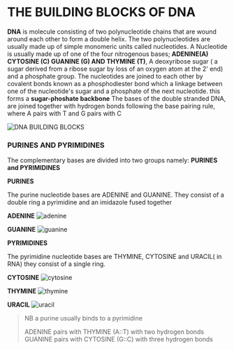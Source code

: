 # THE BUILDING BLOCKS OF DNA
**DNA** is molecule consisting of two polynucleotide chains that are wound around each other to form a double helix. The two polynucleotides are usually made up of simple monomeric units called nucleotides.
A Nucleotide is usually made up of one of the four nitrogenous bases; **ADENINE(A) CYTOSINE (C) GUANINE (G) AND THYMINE (T)**, A deoxyribose sugar ( a sugar derived from a ribose sugar by loss of an oxygen atom at the 2' end) and a phosphate group.
The nucleotides are joined to each other by covalent bonds known as a phosphodiester bond which a linkage between one of the nucleotide's sugar and a phosphate of the next nucleotide. this forms a  **sugar-phoshate backbone**
The bases of the double stranded DNA, are joined together with hydrogen bonds following the base pairing rule, where A pairs with T and G pairs with C


![DNA BUILDING BLOCKS](https://ib.bioninja.com.au/_Media/double-stranded-dna_med.jpeg)



### PURINES AND PYRIMIDINES
The complementary bases are divided into two groups namely: **PURINES and PYRIMIDINES**

**PURINES**

The purine nucleotide bases are ADENINE and GUANINE. They consist of a double ring a pyrimidine and an imidazole fused together

   **ADENINE**
![adenine](https://www.albert.io/blog/wp-content/uploads/2016/10/Adenine.svg-273x300.png)
  
   **GUANINE**
![guanine](https://www.albert.io/blog/wp-content/uploads/2016/10/1280px-Guanin.svg-300x224.png) 



**PYRIMIDINES**


The pyrimidine nucleotide bases are THYMINE, CYTOSINE and URACIL( in RNA) they consist of a single ring.

**CYTOSINE**
![cytosine](https://www.albert.io/blog/wp-content/uploads/2016/10/Cytosine_chemical_structure-224x300.png)

**THYMINE**
![thymine](https://www.albert.io/blog/wp-content/uploads/2016/10/974px-Thymine_skeletal.svg-285x300.png)

**URACIL**
![uracil](https://www.albert.io/blog/wp-content/uploads/2016/10/745px-Uracil.svg-218x300.png)



> NB a purine usually binds to a pyrimidine
> 
> ADENINE pairs with THYMINE (A::T) with two hydrogen bonds
> GUANINE pairs with CYTOSINE (G::C) with three hydrogen bonds

